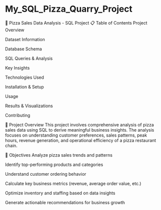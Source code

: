 # My_SQL_Pizza_Quarry_Project
🍕 Pizza Sales Data Analysis - SQL Project
📋 Table of Contents
Project Overview

Dataset Information

Database Schema

SQL Queries & Analysis

Key Insights

Technologies Used

Installation & Setup

Usage

Results & Visualizations

Contributing

🎯 Project Overview
This project involves comprehensive analysis of pizza sales data using SQL to derive meaningful business insights. The analysis focuses on understanding customer preferences, sales patterns, peak hours, revenue generation, and operational efficiency of a pizza restaurant chain.

🎯 Objectives
Analyze pizza sales trends and patterns

Identify top-performing products and categories

Understand customer ordering behavior

Calculate key business metrics (revenue, average order value, etc.)

Optimize inventory and staffing based on data insights

Generate actionable recommendations for business growth


